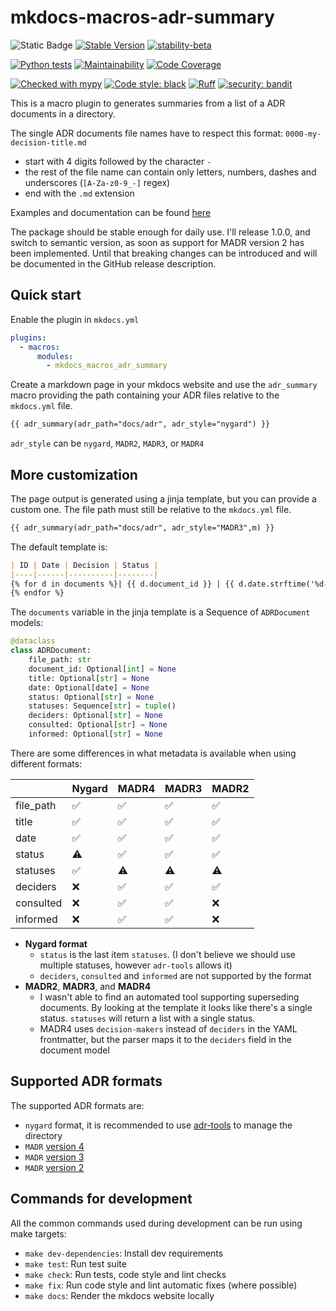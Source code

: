 # mkdocs-macros-adr-summary
![Static Badge](https://img.shields.io/badge/Python-3.9_%7C_3.10_%7C_3.11_%7C_3.12_%7C_3.13-blue?logo=python&logoColor=white)
[![Stable Version](https://img.shields.io/pypi/v/mkdocs-macros-adr-summary?color=blue)](https://pypi.org/project/mkdocs-macros-adr-summary/)
[![stability-beta](https://img.shields.io/badge/stability-beta-33bbff.svg)](https://github.com/mkenney/software-guides/blob/master/STABILITY-BADGES.md#beta)

[![Python tests](https://github.com/febus982/mkdocs-macros-adr-summary/actions/workflows/python-tests.yml/badge.svg?branch=main)](https://github.com/febus982/mkdocs-macros-adr-summary/actions/workflows/python-tests.yml)
[![Maintainability](https://qlty.sh/badges/48b1b6a4-94d2-48d4-aced-3c93c183c9c3/maintainability.svg)](https://qlty.sh/gh/febus982/projects/mkdocs-macros-adr-summary)
[![Code Coverage](https://qlty.sh/badges/48b1b6a4-94d2-48d4-aced-3c93c183c9c3/test_coverage.svg)](https://qlty.sh/gh/febus982/projects/mkdocs-macros-adr-summary)

[![Checked with mypy](https://www.mypy-lang.org/static/mypy_badge.svg)](https://mypy-lang.org/)
[![Code style: black](https://img.shields.io/badge/code%20style-black-000000.svg)](https://github.com/psf/black)
[![Ruff](https://img.shields.io/endpoint?url=https://raw.githubusercontent.com/charliermarsh/ruff/main/assets/badge/v1.json)](https://github.com/charliermarsh/ruff)
[![security: bandit](https://img.shields.io/badge/security-bandit-yellow.svg)](https://github.com/PyCQA/bandit)

This is a macro plugin to generates summaries from a list of a ADR documents in a directory.

The single ADR documents file names have to respect this format: `0000-my-decision-title.md`

* start with 4 digits followed by the character `-`
* the rest of the file name can contain only letters, numbers, dashes and underscores (`[A-Za-z0-9_-]` regex)
* end with the `.md` extension

Examples and documentation can be found [here](https://febus982.github.io/mkdocs-macros-adr-summary)

The package should be stable enough for daily use. I'll release 1.0.0, and switch to semantic version,
as soon as support for MADR version 2 has been implemented. Until that breaking changes can be introduced
and will be documented in the GitHub release description.

## Quick start

Enable the plugin in `mkdocs.yml`

```yaml
plugins:
  - macros:
      modules:
        - mkdocs_macros_adr_summary
```

Create a markdown page in your mkdocs website and use the `adr_summary` macro providing
the path containing your ADR files relative to the `mkdocs.yml` file.

```markdown
{{ adr_summary(adr_path="docs/adr", adr_style="nygard") }}
```

`adr_style` can be `nygard`, `MADR2`, `MADR3`, or `MADR4`

## More customization

The page output is generated using a jinja template, but you can provide a custom one. The file path
must still be relative to the `mkdocs.yml` file.

```markdown
{{ adr_summary(adr_path="docs/adr", adr_style="MADR3",m) }}
```

The default template is:

```markdown
| ID | Date | Decision | Status |
|----|------|----------|--------|
{% for d in documents %}| {{ d.document_id }} | {{ d.date.strftime('%d-%m-%Y') if d.date else "-"}} | [{{ d.title }}]({{ d.file_path }}) | {{ d.status }}  |
{% endfor %}
```

The `documents` variable in the jinja template is a Sequence of `ADRDocument` models:

```python
@dataclass
class ADRDocument:
    file_path: str
    document_id: Optional[int] = None
    title: Optional[str] = None
    date: Optional[date] = None
    status: Optional[str] = None
    statuses: Sequence[str] = tuple()
    deciders: Optional[str] = None
    consulted: Optional[str] = None
    informed: Optional[str] = None
```

There are some differences in what metadata is available when using different formats:

|           | Nygard | MADR4 | MADR3 | MADR2 |
|-----------|--------|-------|-------|-------|
| file_path | ✅︎     | ✅︎    | ✅︎    | ✅︎    |
| title     | ✅︎     | ✅︎    | ✅︎    | ✅︎    |
| date      | ✅︎     | ✅︎    | ✅︎    | ✅︎    |
| status    | ⚠      | ✅︎    | ✅︎    | ✅︎    |
| statuses  | ✅︎     | ⚠     | ⚠     | ⚠     |
| deciders  | ❌      | ✅︎    | ✅︎    | ✅︎    |
| consulted | ❌      | ✅︎    | ✅︎    | ❌     |
| informed  | ❌      | ✅︎    | ✅︎    | ❌     |

* **Nygard format**
    * `status` is the last item `statuses`. (I don't believe we should use multiple
      statuses, however `adr-tools` allows it)
    * `deciders`, `consulted` and `informed` are not supported by the format
* **MADR2**, **MADR3**, and **MADR4**
    * I wasn't able to find an automated tool supporting superseding documents.
      By looking at the template it looks like there's a single status.
      `statuses` will return a list with a single status.
    * MADR4 uses `decision-makers` instead of `deciders` in the YAML frontmatter, but the parser maps it to the `deciders` field in the document model

## Supported ADR formats

The supported ADR formats are:
* `nygard` format, it is recommended to use [adr-tools](https://github.com/npryce/adr-tools) to manage the directory
* `MADR` [version 4](https://github.com/adr/madr/blob/4.0.0/template/adr-template.md)
* `MADR` [version 3](https://github.com/adr/madr/blob/3.0.0/template/adr-template.md)
* `MADR` [version 2](https://github.com/adr/madr/blob/2.1.2/template/template.md)

## Commands for development

All the common commands used during development can be run using make targets:

* `make dev-dependencies`: Install dev requirements
* `make test`: Run test suite
* `make check`: Run tests, code style and lint checks
* `make fix`: Run code style and lint automatic fixes (where possible)
* `make docs`: Render the mkdocs website locally
